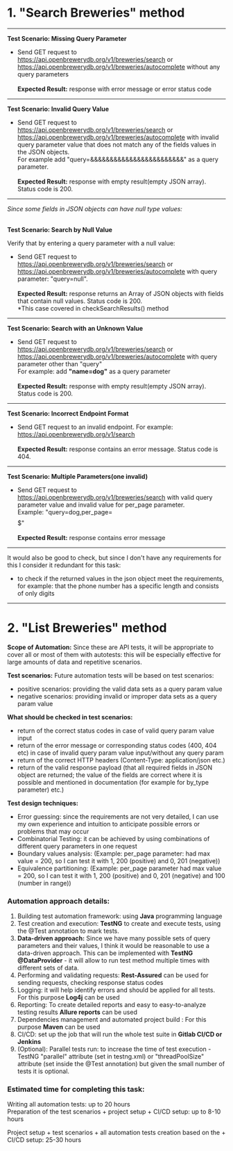 # 1. "Search Breweries" method

---
**Test Scenario: Missing Query Parameter**

- Send GET request to https://api.openbrewerydb.org/v1/breweries/search or https://api.openbrewerydb.org/v1/breweries/autocomplete without any query parameters <br><br>
**Expected Result:** response with error message or error status code 

---
**Test Scenario: Invalid Query Value**

- Send GET request to https://api.openbrewerydb.org/v1/breweries/search or https://api.openbrewerydb.org/v1/breweries/autocomplete 
with invalid query parameter value that does not match any of the fields values in the JSON objects. <br>
For example add "query=&&&&&&&&&&&&&&&&&&&&&&&&" as a query parameter. <br> <br>
  **Expected Result:** response with empty result(empty JSON array). Status code is 200.
---

<i>Since some fields in JSON objects can have null type values:</i> <br><br>

**Test Scenario: Search by Null Value**

Verify that by entering a query parameter with a null value:
- Send GET request to https://api.openbrewerydb.org/v1/breweries/search or https://api.openbrewerydb.org/v1/breweries/autocomplete with query parameter: "query=null". <br><br>
  **Expected Result:** response returns an Array of JSON objects with fields that contain null values. Status code is 200. <br>
*This case covered in checkSearchResults() method
---

**Test Scenario: Search with an Unknown Value**
- Send GET request to https://api.openbrewerydb.org/v1/breweries/search or https://api.openbrewerydb.org/v1/breweries/autocomplete 
with query parameter other than "query" <br>
For example: add **"name=dog"** as a query parameter<br><br>
**Expected Result:** response with empty result(empty JSON array). Status code is 200.
---

**Test Scenario: Incorrect Endpoint Format**
 - Send GET request to an invalid endpoint. For example: https://api.openbrewerydb.org/v1/search <br><br>
**Expected Result:** response contains an error message. Status code is 404.
---

**Test Scenario: Multiple Parameters(one invalid)** 
- Send GET request to https://api.openbrewerydb.org/v1/breweries/search  with valid query parameter value  and invalid value for per_page  parameter. <br>
Example: "query=dog,per_page=$$$$$$$$$" <br><br>
  **Expected Result:** response contains error message
---


It would also be good to check, but since I don't have any requirements for this I consider it redundant for this task:
- to check if the returned values in the json object meet the requirements, for example: that the phone number has a specific length and consists of only digits

---



# 2. "List Breweries" method

**Scope of Automation:** Since these are API tests, it will be appropriate to cover all or most of them with autotests:
this will be especially effective for large amounts of data and repetitive scenarios.


**Test scenarios:**
Future automation tests will be based on test scenarios:

- positive scenarios: providing the valid data sets as a query param value
- negative scenarios:  providing invalid or improper data sets as a query param value


**What should be checked in test scenarios:**

- return of the correct status codes in case of valid query param value input
- return of the error message or corresponding status codes (400, 404 etc) in case of invalid query param value input/without any query param 
- return of the correct HTTP headers (Content-Type: application/json etc.)
- return of the valid response payload (that all required fields in JSON object are returned; the value of the fields are correct where it is possible and mentioned in documentation (for example for by_type parameter) etc.)


**Test design techniques:**
- Error guessing: since the requirements are not very detailed, I can use my own experience and intuition to anticipate possible errors or problems that may occur
- Combinatorial Testing: it can be achieved by using combinations of different query parameters in one request
- Boundary values analysis: (Example: per_page parameter: had max value = 200, so I can test it with 1, 200 (positive) and  0, 201 (negative))
- Equivalence partitioning: (Example: per_page parameter had max value = 200, so I can test it with 1, 200 (positive) and  0, 201 (negative) and 100 (number in range))


### Automation approach details:

1. Building test automation framework: using **Java** programming language
2. Test creation and execution: **TestNG** to create and execute tests, using the @Test annotation to mark tests.
3. **Data-driven approach:** Since we have many possible sets of query parameters and their values, I think it would be reasonable to use a data-driven approach. 
This can be implemented with **TestNG @DataProvider** - it will allow to run test method multiple times with different sets of data.
4. Performing and validating requests: **Rest-Assured** can be used for sending requests, checking response status codes
5. Logging: it will help identify errors and should be applied for all tests. For this purpose **Log4j** can be used
6. Reporting: To create detailed reports and easy to easy-to-analyze testing results **Allure reports** can be used
7. Dependencies management and automated project build : For this purpose **Maven** can be used
8. CI/CD: set up the job that will run the whole test suite in **Gitlab CI/CD or Jenkins** 
9. (Optional): Parallel tests run: to increase the time of test execution - TestNG  "parallel" attribute (set in testng.xml) 
or "threadPoolSize" attribute (set inside the @Test annotation) but given the small number of tests it is optional.


### Estimated time for completing this task: 
Writing all automation tests: up to 20 hours <br>
Preparation of the test scenarios + project setup + CI/CD setup: up to 8-10 hours <br>

Project setup +  test scenarios + all automation tests creation based on the + CI/CD setup: 25-30 hours
